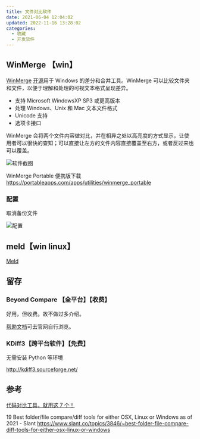 ```yaml
---
title: 文件对比软件
date: 2021-06-04 12:04:02
updated: 2022-11-16 13:28:02
categories:
  - 收藏
  - 开发软件
---
```


## WinMerge 【win】

[WinMerge](https://winmerge.org) [开源](https://winmerge.org/source-code/)用于 Windows 的差分和合并工具。WinMerge 可以比较文件夹和文件，以便于理解和处理的可视文本格式呈现差异。

* 支持 Microsoft WindowsXP SP3 或更高版本
* 处理 Windows、Unix 和 Mac 文本文件格式
* Unicode 支持
* 选项卡接口

WinMerge 会将两个文件内容做对比，并在相异之处以高亮度的方式显示，让使用者可以很快的查知；可以直接让左方的文件内容直接覆盖至右方，或者反过来也可以覆盖。

<!-- more -->

![软件截图](./imgs/%E4%B8%93%E9%A2%98-%E4%BB%A3%E7%A0%81%E5%AF%B9%E6%AF%94%E5%B7%A5%E5%85%B7%E6%80%BB%E7%BB%93/1.png)

WinMerge Portable 便携版下载
<https://portableapps.com/apps/utilities/winmerge_portable>

### 配置

取消备份文件

![配置](./imgs/%E4%B8%93%E9%A2%98-%E4%BB%A3%E7%A0%81%E5%AF%B9%E6%AF%94%E5%B7%A5%E5%85%B7%E6%80%BB%E7%BB%93/2.png)

## meld【win linux】

[Meld](http://meldmerge.org/#)

## 留存

### Beyond Compare 【全平台】【收费】

好用，但收费。故不做过多介绍。

[帮助文档](https://www.beyondcompare.cc/jiqiao)可去官网自行浏览。

### KDiff3【跨平台软件】【免费】

无需安装 Python 等环境

<http://kdiff3.sourceforge.net/>

## 参考

[代码对比工具，就用这 7 个！](https://mp.weixin.qq.com/s/4uUIP3olqrSHjEI3tleZEg)

19 Best folder/file compare/diff tools for either OSX, Linux or Windows as of 2021 - Slant <https://www.slant.co/topics/3846/~best-folder-file-compare-diff-tools-for-either-osx-linux-or-windows>
